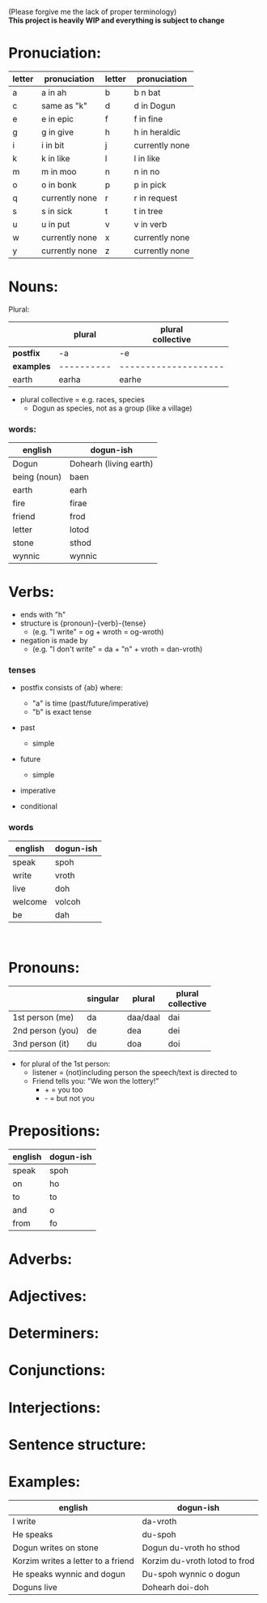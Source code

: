 (Please forgive me the lack of proper terminology)<br>
**This project is heavily WIP and everything is subject to change**

# Pronuciation:
| letter | pronuciation   | letter | pronuciation   |
|--------|----------------|--------|----------------|
| a      | a in ah        | b      | b n bat        |
| c      | same as "k"    | d      | d in Dogun     |
| e      | e in epic      | f      | f in fine      |
| g      | g in give      | h      | h in heraldic  |
| i      | i in bit       | j      | currently none |
| k      | k in like      | l      | l in like      |
| m      | m in moo       | n      | n in no        |
| o      | o in bonk      | p      | p in pick      |
| q      | currently none | r      | r in request   |
| s      | s in sick      | t      | t in tree      |
| u      | u in put       | v      | v in verb      |
| w      | currently none | x      | currently none |
| y      | currently none | z      | currently none |


# Nouns:
Plural:

|              |  plural    | plural<br>collective |
|--------------|------------|----------------------|
| **postfix**  | -a         | -e                   |
| **examples** | ---------- | -------------------- |
| earth        | earha      | earhe                |
- plural collective = e.g. races, species
  - Dogun as species, not as a group (like a village)

### words:
| english      | dogun-ish             |
|--------------|-----------------------|
| Dogun        | Dohearh (living earth)|
| being (noun) | baen                  |
| earth        | earh                  |
| fire         | firae                 |
| friend       | frod                  |
| letter       | lotod                 |
| stone        | sthod                 |
| wynnic       | wynnic                |


# Verbs:
- ends with "h"
- structure is {pronoun}-{verb}-{tense}
  - (e.g. "I write" =  og + wroth = og-wroth)
- negation is made by
  - (e.g. "I don't write" = da + "n" + vroth = dan-vroth)

### tenses
- postfix consists of {ab} where:
  - "a" is time (past/future/imperative)
  - "b" is exact tense

- past
  - simple
- future
  - simple
- imperative
- conditional

### words
| english | dogun-ish |
|---------|-----------|
| speak   | spoh      |
| write   | vroth     |
| live    | doh       |
| welcome | volcoh    |
| be      | dah       |
<br>


# Pronouns:
|                  | singular | plural   | plural<br>collective|
|------------------|----------|----------|---------------------|
| 1st person (me)  | da       | daa/daal | dai                 |
| 2nd person (you) | de       | dea      | dei                 |
| 3nd person (it)  | du       | doa      | doi                 |
- for plural of the 1st person:
  - listener = (not)including person the speech/text is directed to
  - Friend tells you: "We won the lottery!"
    - \+ = you too
    - \- = but not you


# Prepositions:
| english | dogun-ish |
|---------|-----------|
| speak   | spoh      |
| on      | ho        |
| to      | to        |
| and     | o         |
| from    | fo        |


# Adverbs:
# Adjectives:

# Determiners:
# Conjunctions:
# Interjections:


# Sentence structure:


# Examples:
| english                            | dogun-ish                     |
|------------------------------------|-------------------------------|
| I write                            | da-vroth                      |
| He speaks                          | du-spoh                       |
| Dogun writes on stone              | Dogun du-vroth ho sthod       |
| Korzim writes a letter to a friend | Korzim du-vroth lotod to frod |
| He speaks wynnic and dogun         | Du-spoh wynnic o dogun        |
| Doguns live                        | Dohearh doi-doh               |
